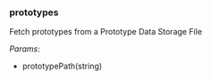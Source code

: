### prototypes
Fetch prototypes from a Prototype Data Storage File

*Params*:
- prototypePath(string)